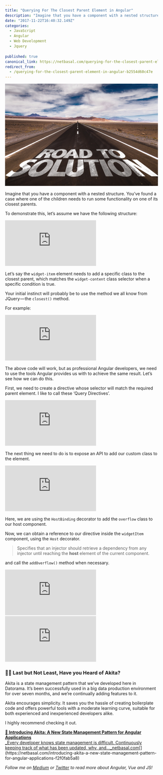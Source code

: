 ```yaml
---
title: "Querying For The Closest Parent Element in Angular"
description: "Imagine that you have a component with a nested structure. You’ve found a case where one of the children needs to run some functionality on one of its closest parents. Let’s say the widget-item…"
date: "2017-11-22T16:40:32.149Z"
categories: 
  - JavaScript
  - Angular
  - Web Development
  - Jquery

published: true
canonical_link: https://netbasal.com/querying-for-the-closest-parent-element-in-angular-b2554d60c47e
redirect_from:
  - /querying-for-the-closest-parent-element-in-angular-b2554d60c47e
---
```


![](./asset-1.jpeg)

Imagine that you have a component with a nested structure. You’ve found a case where one of the children needs to run some functionality on one of its closest parents.

To demonstrate this, let’s assume we have the following structure:

<Embed src="https://gist.github.com/NetanelBasal/af9e94686ea50c376934783461ddbf5e.js" aspectRatio={0.357} caption="" />

Let’s say the `widget-item` element needs to add a specific class to the closest parent, which matches the `widget-content` class selector when a specific condition is true.

Your initial instinct will probably be to use the method we all know from JQuery — the `closest()` method.

For example:

<Embed src="https://gist.github.com/NetanelBasal/95b93e2f1ed0d2d3498fcfecd06bd686.js" aspectRatio={0.357} caption="" />

The above code will work, but as professional Angular developers, we need to use the tools Angular provides us with to achieve the same result. Let’s see how we can do this.

First, we need to create a directive whose selector will match the required parent element. I like to call these ‘Query Directives’.

<Embed src="https://gist.github.com/NetanelBasal/059bc9a4e9540df1ac3276d1f9cbaa7d.js" aspectRatio={0.357} caption="" />

The next thing we need to do is to expose an API to add our custom class to the element.

<Embed src="https://gist.github.com/NetanelBasal/89cdcdab793ceee50f1b185718ad92ea.js" aspectRatio={0.357} caption="" />

Here, we are using the `HostBinding` decorator to add the `overflow` class to our host component.

Now, we can obtain a reference to our directive inside the `widgetItem` component, using the `Host` decorator.

> Specifies that an injector should retrieve a dependency from any injector until reaching the **host** element of the current component.

and call the `addOverflow()` method when necessary.

<Embed src="https://gist.github.com/NetanelBasal/ee21ff9803df080a3bb5ec6632816cc8.js" aspectRatio={0.357} caption="" />

<Embed src="https://stackblitz.com/edit/angular-peetss?embed=1" aspectRatio={undefined} caption="Live demo from StackBlitz. Try editing the code yourself." />

### 👂🏻 **Last but Not Least, Have you Heard of Akita?**

Akita is a state management pattern that we’ve developed here in Datorama. It’s been successfully used in a big data production environment for over seven months, and we’re continually adding features to it.

Akita encourages simplicity. It saves you the hassle of creating boilerplate code and offers powerful tools with a moderate learning curve, suitable for both experienced and inexperienced developers alike.

I highly recommend checking it out.

[**🚀 Introducing Akita: A New State Management Pattern for Angular Applications**  
_Every developer knows state management is difficult. Continuously keeping track of what has been updated, why, and…_netbasal.com](https://netbasal.com/introducing-akita-a-new-state-management-pattern-for-angular-applications-f2f0fab5a8 "https://netbasal.com/introducing-akita-a-new-state-management-pattern-for-angular-applications-f2f0fab5a8")[](https://netbasal.com/introducing-akita-a-new-state-management-pattern-for-angular-applications-f2f0fab5a8)

_Follow me on_ [_Medium_](https://medium.com/@NetanelBasal/) _or_ [_Twitter_](https://twitter.com/NetanelBasal) _to read more about Angular, Vue and JS!_
